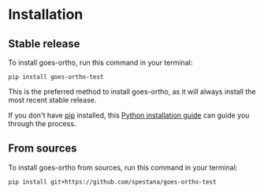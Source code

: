 # Installation

## Stable release

To install goes-ortho, run this command in your terminal:

```
pip install goes-ortho-test
```

This is the preferred method to install goes-ortho, as it will always install the most recent stable release.

If you don't have [pip](https://pip.pypa.io) installed, this [Python installation guide](http://docs.python-guide.org/en/latest/starting/installation/) can guide you through the process.

## From sources

To install goes-ortho from sources, run this command in your terminal:

```
pip install git+https://github.com/spestana/goes-ortho-test
```
